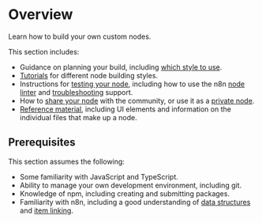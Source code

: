 # Overview

Learn how to build your own custom nodes.

This section includes:

* Guidance on planning your build, including [which style to use](/integrations/creating-nodes/plan/choose-node-method/).
* [Tutorials](/integrations/creating-nodes/build/) for different node building styles.
* Instructions for [testing your node](/integrations/creating-nodes/test/), including how to use the n8n [node linter](/integrations/creating-nodes/test/node-linter/) and [troubleshooting](/integrations/creating-nodes/test/troubleshooting-node-development/) support.
* How to [share your node](/integrations/creating-nodes/deploy/submit-community-nodes/) with the community, or use it as a [private node](/integrations/creating-nodes/deploy/install-private-nodes/).
* [Reference material](/integrations/creating-nodes/build/reference/), including UI elements and information on the individual files that make up a node.

## Prerequisites

This section assumes the following:

* Some familiarity with JavaScript and TypeScript.
* Ability to manage your own development environment, including git.
* Knowledge of npm, including creating and submitting packages.
* Familiarity with n8n, including a good understanding of [data structures](/data/data-structures/) and [item linking](/data/data-item-linking/).
